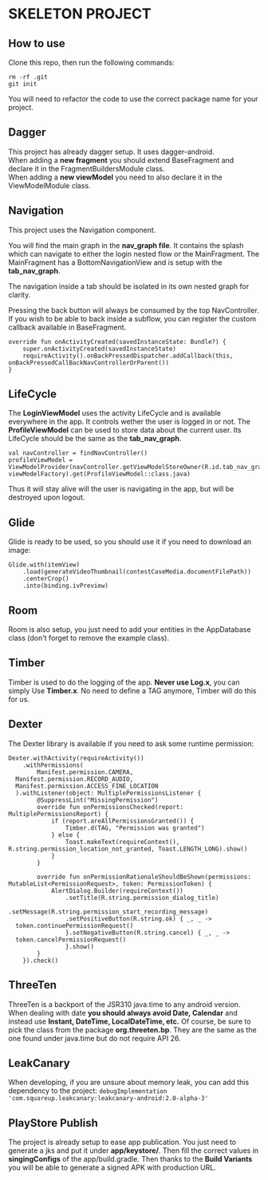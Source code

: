 
# SKELETON PROJECT  

## How to use
Clone this repo, then run the following commands:
```
rm -rf .git
git init
```
You will need to refactor the code to use the correct package name for your project. 
  
## Dagger  
This project has already dagger setup. It uses dagger-android.   
When adding a **new fragment** you should extend BaseFragment and declare it in the FragmentBuildersModule class.  
When adding a **new viewModel** you need to also declare it in the ViewModelModule class.

## Navigation
This project uses the Navigation component.

You will find the main graph in the **nav_graph file**. It contains the splash which can navigate to either the login nested flow or the MainFragment.
The MainFragment has a BottomNavigationView and is setup with the **tab_nav_graph**.

The navigation inside a tab should be isolated in its own nested graph for clarity.

Pressing the back button will always be consumed by the top NavController. If you wish to be able to back inside a subflow, you can register the custom callback available in BaseFragment.

```
override fun onActivityCreated(savedInstanceState: Bundle?) {  
    super.onActivityCreated(savedInstanceState)  
    requireActivity().onBackPressedDispatcher.addCallback(this, onBackPressedCallBackNavControllerOrParent())  
}
```

## LifeCycle
The **LoginViewModel** uses the activity LifeCycle and is available everywhere in the app. It controls wether the user is logged in or not.
The **ProfileViewModel** can be used to store data about the current user. Its LifeCycle should be the same as the **tab_nav_graph**.
```
val navController = findNavController()  
profileViewModel = ViewModelProvider(navController.getViewModelStoreOwner(R.id.tab_nav_graph), viewModelFactory).get(ProfileViewModel::class.java)
```
Thus it will stay alive will the user is navigating in the app, but will be destroyed upon logout.


## Glide
Glide is ready to be used, so you should use it if you need to download an image:
```
Glide.with(itemView)  
    .load(generateVideoThumbnail(contestCaseMedia.documentFilePath))  
    .centerCrop()  
    .into(binding.ivPreview)
```

## Room
Room is also setup, you just need to add your entities in the AppDatabase class (don't forget to remove the example class).

## Timber
Timber is used to do the logging of the app. **Never use Log.x**, you can simply Use **Timber.x**. No need to define a TAG anymore, Timber will do this for us.

## Dexter
The Dexter library is available if you need to ask some runtime permission:
```
Dexter.withActivity(requireActivity())  
    .withPermissions(  
        Manifest.permission.CAMERA,  
  Manifest.permission.RECORD_AUDIO,  
  Manifest.permission.ACCESS_FINE_LOCATION  
  ).withListener(object: MultiplePermissionsListener {  
        @SuppressLint("MissingPermission")  
        override fun onPermissionsChecked(report: MultiplePermissionsReport) {  
            if (report.areAllPermissionsGranted()) {  
                Timber.d(TAG, "Permission was granted")  
            } else {  
                Toast.makeText(requireContext(), R.string.permission_location_not_granted, Toast.LENGTH_LONG).show()  
            }  
        }  
  
        override fun onPermissionRationaleShouldBeShown(permissions: MutableList<PermissionRequest>, token: PermissionToken) {  
            AlertDialog.Builder(requireContext())  
                .setTitle(R.string.permission_dialog_title)  
                .setMessage(R.string.permission_start_recording_message)  
                .setPositiveButton(R.string.ok) { _, _ ->  
  token.continuePermissionRequest()  
                }.setNegativeButton(R.string.cancel) { _, _ ->  
  token.cancelPermissionRequest()  
                }.show()  
        }  
    }).check()
```

## ThreeTen
ThreeTen is a backport of the JSR310 java.time to any android version. When dealing with date **you should always avoid Date, Calendar** and instead use **Instant, DateTime, LocalDateTime, etc.**
Of course, be sure to pick the class from the package **org.threeten.bp**. They are the same as the one found under java.time but do not require API 26.

## LeakCanary
When developing, if you are unsure about memory leak, you can add this dependency to the project:
`debugImplementation 'com.squareup.leakcanary:leakcanary-android:2.0-alpha-3'`

## PlayStore Publish
The project is already setup to ease app publication. You just need to generate a jks and put it under **app/keystore/**. Then fill the correct values in **singingConfigs** of the app/build.gradle. Then thanks to the **Build Variants** you will be able to generate a signed APK with production URL.